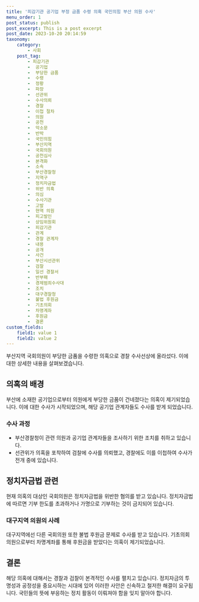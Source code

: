 ```yaml
---
title: '피감기관 공기업 부정 금품 수령 의혹 국민의힘 부산 의원 수사'
menu_order: 1
post_status: publish
post_excerpt: This is a post excerpt
post_date: 2023-10-20 20:14:59
taxonomy:
    category:
        - 사회
    post_tag:
        - 피감기관
        -  공기업
        -  부당한 금품
        -  수령
        -  정황
        -  파장
        -  선관위
        -  수사의뢰
        -  경찰
        -  이첩 절차
        -  의원
        -  공천
        -  악소문
        -  반박
        -  국민의힘
        -  부산지역
        -  국회의원
        -  공천심사
        -  본격화
        -  소속
        -  부산경찰청
        -  지역구
        -  정치자금법
        -  위반 의혹
        -  의심
        -  수사기관
        -  고발
        -  현역 의원
        -  피고발인
        -  상임위원회
        -  피감기관
        -  관계
        -  경찰 관계자
        -  내용
        -  공개
        -  사건
        -  부산시선관위
        -  검찰
        -  일선 경찰서
        -  반부패
        -  경제범죄수사대
        -  조치
        -  대구경찰청
        -  불법 후원금
        -  기초의회
        -  차명계좌
        -  후원금
        -  결론
custom_fields:
    field1: value 1
    field2: value 2
---
```



부산지역 국회의원이 부당한 금품을 수령한 의혹으로 경찰 수사선상에 올라섰다. 이에 대한 상세한 내용을 살펴보겠습니다.

## 의혹의 배경
부산에 소재한 공기업으로부터 의원에게 부당한 금품이 건네졌다는 의혹이 제기되었습니다. 이에 대한 수사가 시작되었으며, 해당 공기업 관계자들도 수사를 받게 되었습니다.

### 수사 과정
- 부산경찰청이 관련 의원과 공기업 관계자들을 조사하기 위한 조치를 취하고 있습니다.
- 선관위가 의혹을 포착하여 검찰에 수사를 의뢰했고, 경찰에도 이를 이첩하여 수사가 전개 중에 있습니다.

## 정치자금법 관련
현재 의혹의 대상인 국회의원은 정치자금법을 위반한 혐의를 받고 있습니다. 정치자금법에 따르면 기부 한도를 초과하거나 가명으로 기부하는 것이 금지되어 있습니다.

### 대구지역 의원의 사례
대구지역에선 다른 국회의원 또한 불법 후원금 문제로 수사를 받고 있습니다. 기초의회 의원으로부터 차명계좌를 통해 후원금을 받았다는 의혹이 제기되었습니다.

## 결론
해당 의혹에 대해서는 경찰과 검찰이 본격적인 수사를 펼치고 있습니다. 정치자금의 투명성과 공정성을 중요시하는 시대에 있어 이러한 사안은 신속하고 철저한 해결이 요구됩니다. 국민들의 뜻에 부응하는 정치 활동이 이뤄져야 함을 잊지 말아야 합니다.
